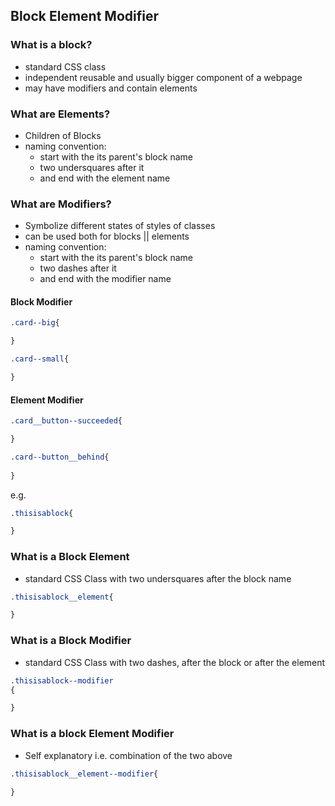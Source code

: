 ## Block Element Modifier


### What is a block?

- standard CSS class 
- independent reusable and usually bigger component of a webpage
- may have modifiers and contain elements

### What are Elements?

- Children of Blocks
- naming convention:
    - start with the its parent's block name 
    - two undersquares after it 
    - and end with the element name

### What are Modifiers?

- Symbolize different states of styles of classes
- can be used both for blocks || elements
- naming convention:
    - start with the its parent's block name 
    - two dashes after it 
    - and end with the modifier name


#### Block Modifier

```css
.card--big{

}

.card--small{

}
```

#### Element Modifier

```css
.card__button--succeeded{

}

.card--button__behind{
    
}
```

e.g.
```css
.thisisablock{

}
```

### What is a Block Element

- standard CSS Class with two undersquares after the block name

```css
.thisisablock__element{

}
```

### What is a Block Modifier

- standard CSS Class with two dashes, after the block or after the element

```css
.thisisablock--modifier
{

}
```

### What is a block Element Modifier

- Self explanatory i.e. combination of the two above

```css
.thisisablock__element--modifier{
    
}
```